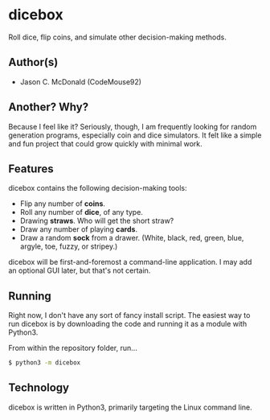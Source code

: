 # dicebox
Roll dice, flip coins, and simulate other decision-making methods.

## Author(s)

- Jason C. McDonald (CodeMouse92)

## Another? Why?
Because I feel like it? Seriously, though, I am frequently looking for random generation programs, especially coin and dice simulators. It felt like a simple and fun project that could grow quickly with minimal work.

## Features
dicebox contains the following decision-making tools:

- Flip any number of **coins**.
- Roll any number of **dice**, of any type.
- Drawing **straws**. Who will get the short straw?
- Draw any number of playing **cards**.
- Draw a random **sock** from a drawer. (White, black, red, green, blue, argyle, toe, fuzzy, or stripey.)

dicebox will be first-and-foremost a command-line application. I may add an optional GUI later, but that's not certain.

## Running

Right now, I don't have any sort of fancy install script. The easiest way
to run dicebox is by downloading the code and running it as a module
with Python3.

From within the repository folder, run...

```bash
$ python3 -m dicebox
```

## Technology

dicebox is written in Python3, primarily targeting the Linux command line.
